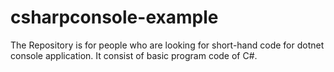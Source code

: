 # csharpconsole-example
The Repository is for people who are looking for short-hand code for dotnet console application. It consist of basic program code of C#. 
